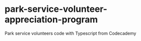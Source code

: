 # park-service-volunteer-appreciation-program
Park service volunteers code with Typescript from Codecademy
